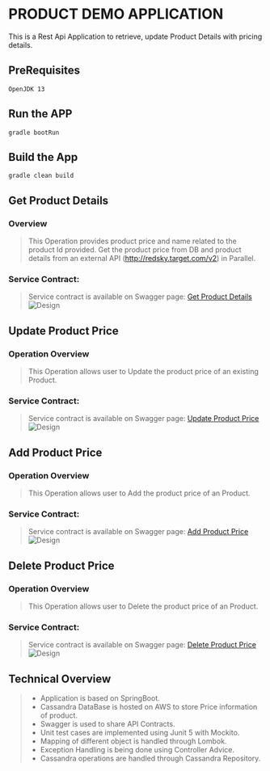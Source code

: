 # PRODUCT DEMO APPLICATION
This is a Rest Api Application to retrieve, update Product Details with pricing details.

## PreRequisites
    OpenJDK 13

## Run the APP
    gradle bootRun

## Build the App
    gradle clean build

## Get Product Details
### Overview
> This Operation provides product price and name related to the product Id provided.
> Get the product price from DB and product details from an external API (http://redsky.target.com/v2) in Parallel.
### Service Contract:
> Service contract is available on Swagger page:
>[Get Product Details](http://localhost:8080/swagger-ui.html#/product-controller/getProductUsingGET)
>![Design](https://github.com/kjangir/product-demo/blob/master/src/documents/GetProductDetails.png)

## Update Product Price
### Operation Overview
> This Operation allows user to Update the product price of an existing Product.
### Service Contract:
> Service contract is available on Swagger page:
>[Update Product Price](http://localhost:8080/swagger-ui.html#/product-controller/updateProductUsingPUT)
>![Design](https://github.com/kjangir/product-demo/blob/master/src/documents/UpdateProductEntity.png)


## Add Product Price
### Operation Overview
> This Operation allows user to Add the product price of an Product.
### Service Contract:
> Service contract is available on Swagger page:
>[Add Product Price](http://localhost:8080/swagger-ui.html#/product-controller/createProductUsingPOST)
>![Design](https://github.com/kjangir/product-demo/blob/master/src/documents/CreateProductEntity.png)


## Delete Product Price
### Operation Overview
> This Operation allows user to Delete the product price of an Product.
### Service Contract:
> Service contract is available on Swagger page:
>[Delete Product Price](http://localhost:8080/swagger-ui.html#/product-controller/deleteProductUsingDELETE)
>![Design](https://github.com/kjangir/product-demo/blob/master/src/documents/DeleteProductEntity.png)


## Technical Overview
>* Application is based on SpringBoot.
>* Cassandra DataBase is hosted on AWS to store Price information of product.
>* Swagger is used to share API Contracts.
>* Unit test cases are implemented using Junit 5 with Mockito.
>* Mapping of different object is handled through Lombok.
>* Exception Handling is being done using Controller Advice.
>* Cassandra operations are handled through Cassandra Repository. 

